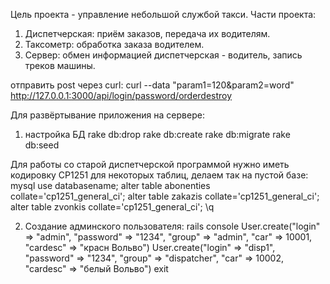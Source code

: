 Цель проекта - управление небольшой службой такси.
Части проекта:
1) Диспетчерская: приём заказов, передача их водителям.
2) Таксометр: обработка заказа водителем.
3) Сервер: обмен информацией диспетчерская - водитель, запись треков машины.

отправить post через curl:
curl --data "param1=120&param2=word" http://127.0.0.1:3000/api/login/password/orderdestroy

Для развёртывание приложения на сервере:
1) настройка БД
rake db:drop
rake db:create
rake db:migrate
rake db:seed

Для работы со старой диспетчерской программой нужно иметь кодировку CP1251 для некоторых таблиц,
делаем так на пустой базе:
mysql
use databasename;
alter table abonenties collate='cp1251_general_ci';
alter table zakazis collate='cp1251_general_ci';
alter table zvonkis collate='cp1251_general_ci';
\q

2) Создание админского пользователя:
rails console
User.create("login" => "admin", "password" => "1234", "group" => "admin",      "car" => 10001, "cardesc" => "красн Вольво")
User.create("login" => "disp1", "password" => "1234", "group" => "dispatcher", "car" => 10002, "cardesc" => "белый Вольво")
exit

